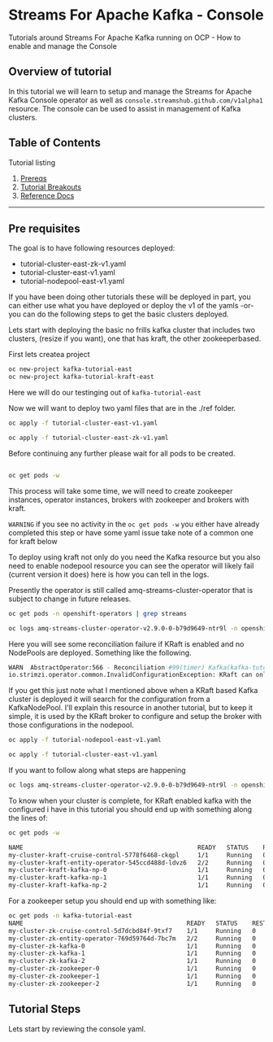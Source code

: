 # Streams For Apache Kafka - Console 

Tutorials around Streams For Apache Kafka running on OCP - How to enable and manage the Console

## Overview of tutorial

In this tutorial we will learn to setup and manage the Streams for Apache Kafka Console operator as well as `console.streamshub.github.com/v1alpha1` resource.  The console can be used to assist in management of Kafka clusters.

## Table of Contents

Tutorial listing

1. [Prereqs](#pre-requisites)
2. [Tutorial Breakouts](#tutorial-steps)
3. [Reference Docs](#reference-documents)

---

## Pre requisites

The goal is to have following resources deployed:

- tutorial-cluster-east-zk-v1.yaml
- tutorial-cluster-east-v1.yaml
- tutorial-nodepool-east-v1.yaml

If you have been doing other tutorials these will be deployed in part, you can either use what you have deployed or deploy the v1 of the yamls -or- you can do the following steps to get the basic clusters deployed.



Lets start with deploying the basic no frills kafka cluster that includes two clusters, (resize if you want), one that has kraft, the other zookeeperbased.

First lets createa  project

```bash
oc new-project kafka-tutorial-east
oc new-project kafka-tutorial-kraft-east
```

Here we will do our testinging out of `kafka-tutorial-east`

Now we will want to deploy two yaml files that are in the ./ref folder.

```bash
oc apply -f tutorial-cluster-east-v1.yaml

oc apply -f tutorial-cluster-east-zk-v1.yaml
```

Before continuing any further please wait for all pods to be created.

```bash

oc get pods -w
```



This process will take some time, we will need to create zookeeper instances, operator instances, brokers with zookeeper and brokers with kraft.

`WARNING` if you see no activity in the `oc get pods -w` you either have already completed this step or have some yaml issue take note of a common one for kraft below

To deploy using kraft not only do you need the Kafka resource but you also need to enable nodepool resource you can see the operator will likely fail (current version it does) here is how you can tell in the logs.

Presently the operator is still called amq-streams-cluster-operator that is subject to change in future releases.

```bash
oc get pods -n openshift-operators | grep streams

oc logs amq-streams-cluster-operator-v2.9.0-0-b79d9649-ntr9l -n openshift-operators
```

Here you will see some reconciliation failure if KRaft is enabled and no NodePools are deployed.  Something like the following.

```bash
WARN  AbstractOperator:566 - Reconciliation #99(timer) Kafka(kafka-tutorial-kraft-east/my-cluster-kraft): Failed to reconcile
io.strimzi.operator.common.InvalidConfigurationException: KRaft can only be used with a Kafka cluster that uses KafkaNodePool resources.
```

If you get this just note what I mentioned above when a KRaft based Kafka cluster is deployed it will search for the configuration from a KafkaNodePool.  I'll explain this resource in another tutorial, but to keep it simple, it is used by the KRaft broker to configure and setup the broker with those configurations in the nodepool.

```bash
oc apply -f tutorial-nodepool-east-v1.yaml

oc apply -f tutorial-cluster-east-v1.yaml
```

If you want to follow along what steps are happening

```bash
oc logs amq-streams-cluster-operator-v2.9.0-0-b79d9649-ntr9l -n openshift-operators --follow
```

To know when your cluster is complete, for KRaft enabled kafka with the configured i have in this tutorial you should end up with something along the lines of:

```bash
oc get pods -w

NAME                                                READY   STATUS    RESTARTS   AGE
my-cluster-kraft-cruise-control-5778f6468-ckqpl     1/1     Running   0          30s
my-cluster-kraft-entity-operator-545ccd488d-ldvz6   2/2     Running   0          52s
my-cluster-kraft-kafka-np-0                         1/1     Running   0          78s
my-cluster-kraft-kafka-np-1                         1/1     Running   0          78s
my-cluster-kraft-kafka-np-2                         1/1     Running   0          78s
```

For a zookeeper setup you should end up with something like:

```bash
oc get pods -n kafka-tutorial-east
NAME                                             READY   STATUS    RESTARTS   AGE
my-cluster-zk-cruise-control-5d7dcbd84f-9txf7    1/1     Running   0          28m
my-cluster-zk-entity-operator-769d59764d-7bc7m   2/2     Running   0          28m
my-cluster-zk-kafka-0                            1/1     Running   0          29m
my-cluster-zk-kafka-1                            1/1     Running   0          29m
my-cluster-zk-kafka-2                            1/1     Running   0          29m
my-cluster-zk-zookeeper-0                        1/1     Running   0          30m
my-cluster-zk-zookeeper-1                        1/1     Running   0          30m
my-cluster-zk-zookeeper-2                        1/1     Running   0          30m
```

## Tutorial Steps

Lets start by reviewing the console yaml.